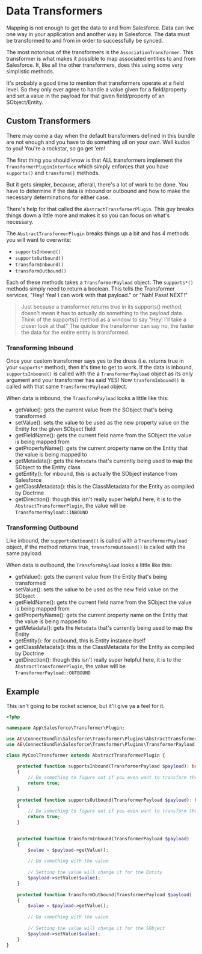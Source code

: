 # Data Transformers

Mapping is not enough to get the data to and from Salesforce. Data can live one way in your application and another
way in Salesforce. The data must be transformed to and from in order to successfully be synced.

The most notorious of the transformers is the `AssociationTransformer`. This transformer is what makes it possible
to map associated entities to and from Salesforce. It, like all the other transformers, does this using some very simplistic
methods.

It's probably a good time to mention that transformers operate at a field level. So they only ever agree to handle a value
given for a field/property and set a value in the payload for that given field/property of an SObject/Entity.

## Custom Transformers

There may come a day when the default transformers defined in this bundle are not enough and you have to do something all
on your own. Well kudos to you! You're a rockstar, so go get 'em!

The first thing you should know is that ALL transformers implement the `TransformerPluginInterface` which simply enforces
that you have `supports()` and `transform()` methods.

But it gets simpler, because, afterall, there's a lot of work to be done. You have to determine if the data is inbound or
outbound and how to make the necessary determinations for either case.

There's help for that called the `AbstractTransformerPlugin`. This guy breaks things down a little more and makes it so
you can focus on what's necessary.

The `AbstractTransformerPlugin` breaks things up a bit and has 4 methods you will want to overwrite:
* `supportsInbound()`
* `supportsOutbound()`
* `transformInbound()`
* `transformOutbound()`

Each of these methods takes a `TransformerPayload` object. The `supports*()` methods simply need to return a boolean.
This tells the Transformer services, "Hey! Yea! I can work with that payload." or "Nah! Pass! NEXT!"

> Just because a transformer returns true in its supports() method, doesn't mean it has to actually do
> something to the payload data. Think of the supports() method as a window to say "Hey! I'll take a closer look at that"
> The quicker the transformer can say no, the faster the data for the entire entity is transformed.

### Transforming Inbound

Once your custom transformer says yes to the dress (i.e. returns true in your `supports*` method), then it's time to get
to work. If the data is inbound, `supportsInbound()` is called with the a `TransformerPayload` object as its only argument
and your transformer has said YES! Now `tranformInbound()` is called with that same `TransformerPayload` object.

When data is inbound, the `TransformPayload` looks a little like this:

* getValue(): gets the current value from the SObject that's being transformed
* setValue(): sets the value to be used as the new property value on the Entity for the given SObject field
* getFieldName(): gets the current field name from the SObject the value is being mapped from
* getPropertyName(): gets the current property name on the Entity that the value is being mapped to
* getMetadata(): gets the `Metadata` that's currently being used to map the SObject to the Entity class
* getEntity(): for inbound, this is actually the SObject instance from Salesforce
* getClassMetadata(): this is the ClassMetadata for the Entity as compiled by Doctrine
* getDirection(): though this isn't really super helpful here, it is to the `AbstractTransformerPlugin`, the value will be `TransformerPayload::INBOUND`

### Transforming Outbound

Like inbound, the `supportsOutbound()` is called with a `TransformerPayload` object, if the method returns true, `transformOutbound()`
is called with the same payload.

When data is outbound, the `TransformPayload` looks a little like this:

* getValue(): gets the current value from the Entity that's being transformed
* setValue(): sets the value to be used as the new field value on the SObject
* getFieldName(): gets the current field name from the SObject the value is being mapped from
* getPropertyName(): gets the current property name on the Entity that the value is being mapped to
* getMetadata(): gets the `Metadata` that's currently being used to map the Entity
* getEntity(): for outbound, this is Entity instance itself
* getClassMetadata(): this is the ClassMetadata for the Entity as compiled by Doctrine
* getDirection(): though this isn't really super helpful here, it is to the `AbstractTransformerPlugin`, the value will be `TransformerPayload::OUTBOUND`

## Example

This isn't going to be rocket science, but it'll give ya a feel for it.

```php
<?php

namespace App\Salesforce\Transformer\Plugin;

use AE\ConnectBundle\Salesforce\Transformer\Plugins\AbstractTransformerPlugin;
use AE\ConnectBundle\Salesforce\Transformer\Plugins\TransformerPayload;

class MyCoolTransformer extends AbstractTransformerPlugin {
    
    protected function supportsInbound(TransformerPayload $payload): bool
    {
        // Do something to figure out if you even want to transform the value
        return true;
    }
    
    protected function supportsOutbound(TransformerPayload $payload): bool
    {
        // Do something to figure out if you even want to transform the value
        return true;
    }

    
    protected function transformInbound(TransformerPayload $payload)
    {
        $value = $payload->getValue();
        
        // Do something with the value
        
        // Setting the value will change it for the Entity
        $payload->setValue($value);
    }
    
    protected function transformOutbound(TransformerPayload $payload)
    {
        $value = $payload->getValue();
        
        // Do something with the value
        
        // Setting the value will change it for the SObject
        $payload->setValue($value);
    }
}

```